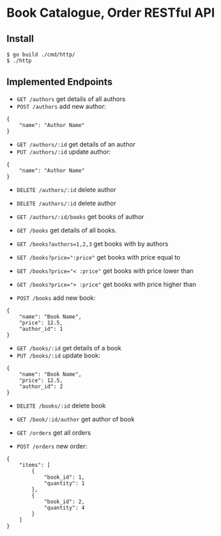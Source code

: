 # Book Catalogue, Order RESTful API
## Install
```
$ go build ./cmd/http/
$ ./http
```

## Implemented Endpoints
- `GET /authors` get details of all authors
- `POST /authors` add new author:

```
{
    "name": "Author Name"
}
```

- `GET /authors/:id` get details of an author
- `PUT /authors/:id` update author:

```
{
    "name": "Author Name"
}
```

- `DELETE /authors/:id` delete author
- `DELETE /authors/:id` delete author
- `GET /authors/:id/books` get books of author


- `GET /books` get details of all books. 
- `GET /books?authors=1,2,3` get books with by authors
- `GET /books?price=":price"` get books with price equal to <price>
- `GET /books?price="< :price"` get books with price lower than <price>
- `GET /books?price="> :price"` get books with price higher than <price>
- `POST /books` add new book:

```
{
    "name": "Book Name",
    "price": 12.5,
    "author_id": 1
}
```

- `GET /books/:id` get details of a book
- `PUT /books/:id` update book:

```
{
    "name": "Book Name",
    "price": 12.5,
    "author_id": 2
}
```

- `DELETE /books/:id` delete book
- `GET /book/:id/author` get author of book


- `GET /orders` get all orders
- `POST /orders` new order:
```
{
    "items": [
        {
            "book_id": 1,
            "quantity": 1
        },
        {
            "book_id": 2,
            "quantity": 4
        }
    ]
}
```